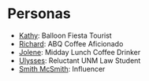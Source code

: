 # Personas

* [Kathy](Kathy.md): Balloon Fiesta Tourist
* [Richard](Richard.md): ABQ Coffee Aficionado
* [Jolene](Jolene.md): Midday Lunch Coffee Drinker
* [Ulysses](Ulysses.md): Reluctant UNM Law Student
* [Smith McSmith](Smith.md): Influencer